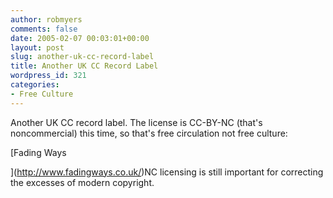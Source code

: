 ```yaml
---
author: robmyers
comments: false
date: 2005-02-07 00:03:01+00:00
layout: post
slug: another-uk-cc-record-label
title: Another UK CC Record Label
wordpress_id: 321
categories:
- Free Culture
---
```


Another UK CC record label. The license is CC-BY-NC (that's noncommercial) this time, so that's free circulation not free culture:  
  
[Fading Ways   
  
](http://www.fadingways.co.uk/)NC licensing is still important for correcting the excesses of modern copyright.



